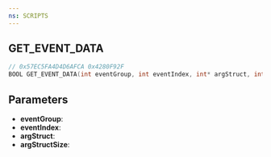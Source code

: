 ```yaml
---
ns: SCRIPTS
---
```

## GET_EVENT_DATA

```c
// 0x57EC5FA4D4D6AFCA 0x4280F92F
BOOL GET_EVENT_DATA(int eventGroup, int eventIndex, int* argStruct, int argStructSize);
```

## Parameters
* **eventGroup**:
* **eventIndex**:
* **argStruct**:
* **argStructSize**:
